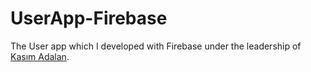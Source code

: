 # UserApp-Firebase

The User app which I developed with Firebase under the leadership of <a href="https://www.linkedin.com/in/kas%C4%B1m-adalan/">Kasım Adalan</a>. 
